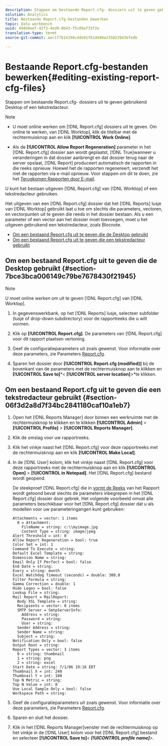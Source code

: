 ```yaml
---
description: Stappen om bestaande Report.cfg- dossiers uit te geven gebruikend Desktop of een tekstredacteur.
solution: Analytics
title: Bestaande Report.cfg-bestanden bewerken
topic: Data workbench
uuid: 494b9eef-42f3-4ed9-8b43-f5c09af33f2e
translation-type: tm+mt
source-git-commit: aec1f7b14198cdde91f61d490a235022943bfedb

---
```



# Bestaande Report.cfg-bestanden bewerken{#editing-existing-report-cfg-files}

Stappen om bestaande Report.cfg- dossiers uit te geven gebruikend Desktop of een tekstredacteur.

>[!NOTE]
>
>* U moet online werken om [!DNL Report.cfg] dossiers uit te geven. Om online te werken, van [!DNL Worktop], klik de titelbar met de rechtermuisknop aan en klik **[!UICONTROL Work Online]**.
   >
   >
* Als de **[!UICONTROL Allow Report Regeneration]** parameter in het [!DNL Report.cfg] dossier aan wordt geplaatst, [!DNL True]wanneer u veranderingen in dat dossier aanbrengt en dat dossier terug naar de server opslaat, [!DNL Report] produceert automatisch de rapporten in die reeks opnieuw. Hoewel het de rapporten regenereert, verzendt het niet de rapporten via e-mail opnieuw. Voor stappen om dit te doen, zie het [Terugkomen Rapporten door E-mail](../../../../home/c-rpt-oview/c-work-rpt-sets/c-edit-ex-rpt-files/t-res-rpts-email.md#task-b0a21f1c925f4e5d82560581ae4cf607).
>



U kunt het bestaan uitgeven [!DNL Report.cfg] van [!DNL Worktop] of een tekstredacteur gebruiken.

Het uitgeven van een [!DNL Report.cfg] dossier dat het [!DNL Reports] lusje van [!DNL Worktop] gebruikt laat u toe om slechts die parameters, vectoren, en vectorpunten uit te geven die reeds in het dossier bestaan. Als u een parameter of een vector aan het dossier moet toevoegen, moet u het uitgeven gebruikend een tekstredacteur, zoals Blocnote.

* [Om een bestaand Report.cfg uit te geven die de Desktop gebruikt](../../../../home/c-rpt-oview/c-work-rpt-sets/c-edit-ex-rpt-files/c-edit-ex-rpt-files.md#section-7bce3bca006149c79be7678430f21945)
* [Om een bestaand Report.cfg uit te geven die een tekstredacteur gebruikt](../../../../home/c-rpt-oview/c-work-rpt-sets/c-edit-ex-rpt-files/c-edit-ex-rpt-files.md#section-06f3d2a8d7f34bc2841180caf10a1eb7)

## Om een bestaand Report.cfg uit te geven die de Desktop gebruikt {#section-7bce3bca006149c79be7678430f21945}

>[!NOTE]
>
>U moet online werken om uit te geven [!DNL Report.cfg] van [!DNL Worktop].

1. In gegevenswerkbank, op het [!DNL Reports] lusje, selecteer subfolder (lusje of drop-down subdirectory) voor de rapportreeks die u wilt vormen.
1. Klik op **[!UICONTROL Report.cfg]**. De parameters van [!DNL Report.cfg] voor dit rapport plaatsen vertoning.

1. Geef de configuratieparameters uit zoals gewenst. Voor informatie over deze parameters, zie Parameters [Report.cfg](../../../../home/c-rpt-oview/c-rpt-param-ref/c-rpt-param.md#concept-838e59d72d3f4cb29ee15f5c7eb0ceff).
1. Sparen het dossier door **[!UICONTROL Report.cfg (modified)]** bij de bovenkant van de parameters met de rechtermuisknop aan te klikken en **[!UICONTROL Save to]***&lt; **[!UICONTROL server location]**>*te klikken.

## Om een bestaand Report.cfg uit te geven die een tekstredacteur gebruikt {#section-06f3d2a8d7f34bc2841180caf10a1eb7}

1. Open het [!DNL Reports Manager] door binnen een werkruimte met de rechtermuisknop te klikken en te klikken **[!UICONTROL Admin]** > **[!UICONTROL Profile]** > **[!UICONTROL Reports Manager]**.

1. Klik de omslag voor uw rapportreeks.
1. Klik het vinkje naast het [!DNL Report.cfg] voor deze rapportreeks met de rechtermuisknop aan en klik **[!UICONTROL Make Local]**.

1. In de [!DNL User] kolom, klik het vinkje naast [!DNL Report.cfg] voor deze rapportreeks met de rechtermuisknop aan en klik **[!UICONTROL Open]** > **[!UICONTROL in Notepad]**. Het [!DNL Report.cfg] bestand wordt geopend.

   De steekproef [!DNL Report.cfg] die in [vormt de Reeks](../../../../home/c-rpt-oview/c-work-rpt-sets/t-create-rpt-set/t-config-rpt-set/t-config-rpt-set.md#task-cfb2fd0c28bc48c2acdd582fe0d670d0) van het Rapport wordt getoond bevat slechts de parameters inbegrepen in het [!DNL Report.cfg] dossier door gebrek. Het volgende voorbeeld omvat alle parameters beschikbaar voor het [!DNL Report.cfg] dossier dat u als modellen voor uw parameteringangen kunt gebruiken:

   ```
   Attachments = vector: 1 items
     0 = Attachment:
       FileName = string: c:\\myimage.jpg
       Content Type = string: image/jpeg
   Alert Threshold = int: 0
   Allow Report Regeneration = bool: true
   Color Set = int: 1
   Command To Execute = string: 
   Default Excel Template = string: 
   Dimension Name = string: 
   Email Only If Perfect = bool: false
   End Date = string: 
   Every = string: month
   Excel Watchdog Timeout (seconds) = double: 300.0
   Filter Formula = string: 
   Gamma Correction = double: 1
   Hide Logos = bool: false
   Lookup File = string: 
   Mail Report = MailReport: 
     Body XSL Template = string: 
     Recipients = vector: 0 items
     SMTP Server = SmtpServerInfo: 
       Address = string: 
       Password = string: 
       User = string: 
     Sender Address = string: 
     Sender Name = string: 
     Subject = string: 
   Notification Only = bool: false
   Output Root = string: 
   Report Types = vector: 3 items
     0 = string: thumbnail
     1 = string: png
     2 = string: excel
   Start Date = string: 7/1/06 19:16 EDT
   Thumbnail X = int: 240
   Thumbnail Y = int: 180
   Top N Metric = string: 
   Top N Value = int: 0
   Use Local Sample Only = bool: false
   Workspace Path = string: 
   ```

1. Geef de configuratieparameters uit zoals gewenst. Voor informatie over deze parameters, zie Parameters [Report.cfg](../../../../home/c-rpt-oview/c-rpt-param-ref/c-rpt-param.md#concept-838e59d72d3f4cb29ee15f5c7eb0ceff).
1. Sparen en sluit het dossier.
1. Klik in het [!DNL Reports Manager]venster met de rechtermuisknop op het vinkje in de [!DNL User] kolom voor het [!DNL Report.cfg] bestand en selecteer **[!UICONTROL Save to]***&lt; **[!UICONTROL profile name]**>*.

